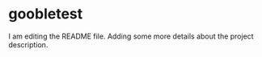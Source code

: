 # goobletest

I am editing the README file. Adding some more details about the project description.
